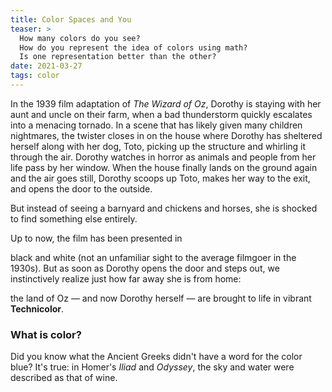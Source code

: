 ```yaml
---
title: Color Spaces and You
teaser: >
  How many colors do you see?
  How do you represent the idea of colors using math?
  Is one representation better than the other?
date: 2021-03-27
tags: color
---
```


<!--
### Outline

* Three problems
  * How do you recreate another color accurately via combinations of light?
  * How do we as humans perceive color? What is color?
  * How do you represent a color mathematically? Are there theoretical colors?
* What is color?
  * Visible light, i.e. a visible part of the electromagnetic spectrum (show an image)
  * Different frequencies create different colors
  * An object appears as a certain color because it "absorbs" (scatters) all of the frequencies except some, which it reflects back to your eyes
  * How do you represent color in a computer as data? Read on...
* How do we see color?
  * Rods and cones
  * Both are sensitive to light but only cones are sensitive to individual frequencies
  * The minimum perceptible difference in frequency is around ??? nm,
    so given that the visible spectrum is ??? m,
    we can see ??? number of colors
  * Some scientists estimate we can see 1 million distinct hues: <https://en.wikipedia.org/wiki/Pentachromacy>
  * You might have heard that there are "red", "blue", and "green" cones
    (http://hyperphysics.phy-astr.gsu.edu/hbase/vision/rodcone.html)
    (for people with color blindness, some of their cones may function differently)
  * But actually each kind of cone is sensitive to a different range of frequencies
    and these ranges overlap
  * More than one kind of cone can activate at a given time
    and that's how we see such a wide spectrum of colors —
    we see the colors "in between" red and green
  * (Side note: there are some colors that should be impossible to see
    and yet we see them anyway — these are informally called "impossible colors" —
    see <https://en.wikipedia.org/wiki/Impossible_color>)
  * Also see the opponent process theory:
    <https://en.wikipedia.org/wiki/Opponent_process> —
    this is an older theory about how we see which has recently been challenged,
    now we think it's more of a complementary color situation.
  * Trichromatic theory
    * Early 1800s: Thomas Young proposed that there were three photoreceptors in the retina: <https://en.wikipedia.org/wiki/Trichromacy>
      * This was the dude that created the double-slit experiment to prove that light is a wave
    * 1851: Hermann von Helmholtz's *Treatise on Physiological Optics* <https://en.wikipedia.org/wiki/Trichromacy>
    * 1853: Grassman's law: <https://en.wikipedia.org/wiki/Grassmann%27s_laws_(color_science)>
      * <https://en.wikipedia.org/wiki/Hermann_Grassmann>
    * 1855: James Clerk Maxwell's spinning top: <https://en.wikipedia.org/wiki/Color_triangle>
      * First attempt to assign a mathematical formula to mixtures of colors, sort of a precursor to CIE
    * 1901: People already knew about additive and subtractive synthesis, about RGB and about frequencies:
      <https://books.google.com/books?id=Oks-AQAAMAAJ&pg=PA7&lpg=PA7&dq=stained+gelatine+filters+color+photography&source=bl&ots=c7F54FuGtu&sig=ACfU3U33Fl2qAoEY7EXTSCYq4164ASIVEQ&hl=en&sa=X&ved=2ahUKEwjf98aa9L3oAhVWHM0KHXhsDSoQ6AEwFHoECA0QAQ#v=onepage&q=stained%20gelatine%20filters%20color%20photography&f=false>
    * 1956: Gunnar Svaetichin: First actual physiological evidence of photoreceptors <https://en.wikipedia.org/wiki/Trichromacy>
    * 1965: More evidence <http://hyperphysics.phy-astr.gsu.edu/hbase/vision/colcon.html#c1>
  * <https://en.wikipedia.org/wiki/Color_vision>
  * Color is subjective — it doesn't map 1-to-1 with the electromagnetic spectrum
    * Not all languages have the same words for colors:
      <https://www.youtube.com/watch?v=2TtnD4jmCDQ>
    * The Ancient Greeks didn't have a word for blue:
      <https://www.wnycstudios.org/podcasts/radiolab/episodes/211119-colors>
    * There are four women in the world who can see many more colors than the average human:
      <https://www.bbc.com/future/article/20140905-the-women-with-super-human-vision>
  * Here's an important idea:
    There's discrete quanta of light that objects give off.
    That's how different colored light used to be created without the use of filters or gels.
    For instance, neon, a chemical element that is a gas at room temperature,
    gives off bright red when electricity is run through it.
    This is what spectrometry looks for.
    (See: <https://en.wikipedia.org/wiki/History_of_spectroscopy>)
    And then, there's the cones in our eyes that are receptive to a spectrum of frequencies
    and get stimulated in varying degrees.
    So there's a mapping between the spectral distribution of an object
    and the resulting stimulation of cones.
    That function is irreversible,
    because there are many spectral distributions
    that result in the same response.
    So if you want to reproduce a color
    all you have to do is stimulate the cones in the same way —
    doesn't matter what color the actual object is.
    <https://medium.com/hipster-color-science/a-beginners-guide-to-colorimetry-401f1830b65a>
* Additive-color theory
  * We've known that visible light contains different colors; Newton documented this in his *Opticks*
  * Goethe's *Theory of Colors* — psychology of colors: <https://archive.org/details/goethestheoryco01goetgoog/page/n7/mode/2up>
    * This has to do more with color theory than light theory
  * J.C. LeBlon's *Coloritto* — made a distinction between subtractive color and additive color
  * <https://en.wikipedia.org/wiki/Color_motion_picture_film#Physics_of_light_and_color>
* Representing colors using light theory
  * Color photographs
    * Autochrome Lumiere
    * Joly color screen
    * Paget process
    * Sergey Prokudin-Gorsky
    * 1899: Edward Raymond Turner <https://en.wikipedia.org/wiki/Color_motion_picture_film>
    * 1906: Kinemacolor: <https://en.wikipedia.org/wiki/Kinemacolor>
    * 1922: Technicolor: <https://en.wikipedia.org/wiki/Technicolor>
  * The first color projectors (for movies)
    * It's one thing to reproduce a picture using a photosensitive film,
      you can simply shine light through the film to project it
  * The first televisions
    * First time an image was not projected but reproduced using miniscule lights
    * 1884: Nipkow disk: <https://ethw.org/Nipkow_Scanning_Disk> —
      * Image chopped up into tiny bits, encoded using photosensitive cells, projected onto a receiver through electricity
    * 1899: Polumordvinov patent: <https://en.wikipedia.org/wiki/Field-sequential_color_system>
    * 1904: Frankenstein and Jaworki patent: <https://en.wikipedia.org/wiki/Field-sequential_color_system>
    * 1906: Kinemacolor: <https://en.wikipedia.org/wiki/Kinemacolor>
    * 1923: "Televisor" project by John Logie Baird: <https://ethw.org/John_Logie_Baird>
      * Mechanical implementation inspired by Nipkow
      * Picture was transmitted wirelessly through radio waves (radio was a new thing, mainly thanks to Marconi)
      * Color version added in 1927
      * Although ultimately not adopted, this system was used by the video camera that astronauts used in space:
        <https://www.nms.ac.uk/explore-our-collections/stories/science-and-technology/colour-television/>
    * 1923: Zworykin's patent: <https://ethw.org/Philo_T._Farnsworth>
    * 1924 (or 1933?): Vladimir Zworykin's iconoscope: <https://ethw.org/Vladimir_Zworykin> (RCA)
    * 1925: Zworykin's color TV: <https://www.thoughtco.com/color-television-history-4070934>
    * 1926: Boris Rosing's cathode-ray tube: <https://ethw.org/Milestones:Development_of_Electronic_Television,_1924-1941>
    * 1926: Bell Labs's cathode-ray tube: <https://ethw.org/Milestones:Development_of_Electronic_Television,_1924-1941>
    * 1926: Kenjiro Takayanagi's cathode-ray tube: <https://ethw.org/Milestones:Development_of_Electronic_Television,_1924-1941>
    * 1926: Baird gives world's first demos of TV to the public:
      * <https://www.history.com/this-day-in-history/baird-demonstrates-tv>
      * <https://www.bbc.com/news/uk-england-oxfordshire-38080275>
      * <https://www.english-heritage.org.uk/visit/blue-plaques/john-logie-baird-television/>
    * 1927: Kenjiro Takayanagi's Braun tube: <https://ethw.org/Milestones:Development_of_Electronic_Television,_1924-1941>
    * 1927: Baird gives more demos to the public: <http://www.bbc.co.uk/history/historic_figures/baird_logie.shtml>
    * 1928: Baird's field-sequential color TV: <https://en.wikipedia.org/wiki/Field-sequential_color_system>
    * 1928: Baird demonstrates color TV for the firs time:
      * <https://www.historytoday.com/archive/months-past/first-colour-television-transmission>
      * <https://www.english-heritage.org.uk/visit/blue-plaques/john-logie-baird-television/>
    * 1929: Vladimir Zworykin's cathode-ray tube: <https://ethw.org/Vladimir_Zworykin> (RCA)
    * 1930: Kenjiro Takayanagi's Kinescope: <https://ethw.org/Milestones:Development_of_Electronic_Television,_1924-1941>
    * 1930: Philo Farnsworth's patent: <https://ethw.org/Philo_T._Farnsworth>
    * 1935: Kenjiro Takayanagi's Iconoscope: <https://ethw.org/Milestones:Development_of_Electronic_Television,_1924-1941>
    * 1938: RCA (via Georges Valenci) introduces chroma-luminance model: <https://en.wikipedia.org/wiki/Shadow_mask>
    * 1938: Baird makes first color broadcast: <<https://en.wikipedia.org/wiki/Shadow_mask>>
    * 1938: Werner Flechsig's patent for the shadow mask: <https://en.wikipedia.org/wiki/RGB_color_model#Television>
    * 1939: RCA's NBC holds first TV broadcast at World's Fair: <https://ethw.org/Television>
    * 1940: First color broadcast made in history from CBS: <https://ethw.org/Peter_Goldmark>
    * 1940: Peter Goldmark's color system developed for CBS: <https://ethw.org/Peter_Goldmark>
      * CBS gives demos to the NTSC and the public: <https://www.earlytelevision.org/cbs_color_system.html>
    * 1947: Something about Kinescope?: <https://www.thoughtco.com/color-television-history-4070934>
    * 1947: Alfred Schroeder's shadow mask tube patent: <https://www.thoughtco.com/color-television-history-4070934>
      * This was developed independently of Flechsig's solution: <https://en.wikipedia.org/wiki/Shadow_mask#Shadow_mask>
      * Developed "a very unusual and plausible theory on how the human eye sees and distinguishes different colors": <https://ethw.org/Alfred_C._Schroeder>
    * 1950: CBS's color TV: <https://www.thoughtco.com/color-television-history-4070934>
    * 1951: RCA's tricolor tube: <https://www.inventionandtech.com/content/color-war-1?page=8>
      * Designed to be compatible with existing black-and-white TVs; split signal into color and luminance (Y)
    * 1953: Frank Gray (Bell Labs)'s award for contributions to color TV: <https://ethw.org/Frank_Gray>
    * 1953: RCA's color TVs: <https://www.thoughtco.com/color-television-history-4070934>
    * 1953: NTSC formed and accepts RCA tube design as standard: <https://www.inventionandtech.com/content/color-war-1?page=8>
      * The NTSC carried out a huge study on human color perception: <https://en.wikipedia.org/wiki/Shadow_mask#Market_introduction>
      * The colorimetry was based on CIE: <https://en.wikipedia.org/wiki/NTSC#Colorimetry>
  * Also see:
    * <https://books.google.com/books?id=BG89BAAAQBAJ&pg=PT44&lpg=PT44&dq=1904+german+patent+color+television&source=bl&ots=CLlrB8F8l7&sig=ACfU3U0bNBA8dd1htnt5J__AcF2pV-pbhg&hl=en&sa=X&ved=2ahUKEwjskpSO77voAhXMQs0KHYFKBMgQ6AEwFHoECAoQAQ#v=onepage&q&f=false>
    * <https://www.inventionandtech.com/content/color-war-1>
  * Color spaces
    * (s)RGB
      * How is this different from CIE RGB? <https://en.wikipedia.org/wiki/SRGB>
      * Define: primary, chromaticities, gamma curve, color gamut
      * There is a SHIT TON of stuff that was considered to create this
      * This is actually what computer screens are designed to support, not just RGB
        (RGB defines the components, sRGB defines the color space [but there's also CIE RGB])
      * Also see: <https://en.wikipedia.org/wiki/International_Telecommunication_Union>
    * Adobe RGB: <https://en.wikipedia.org/wiki/Adobe_RGB_color_space>
    * DCI-P3: <https://en.wikipedia.org/wiki/DCI-P3>
      * Also Display P3?
      * Most monitors that want to support more colors than sRGB support this
    * ICC profiles
<\!--
* Representing colors using pigment theory
  * Crayola
  * CMYK
  * Pantone
-\->
* Representing colors using perceptual theory
  * CIE
    * [There's a LOT of stuff here, this may end up being the bulk of the article]
    * International Commission on Illumination formed in 1913
      as successor to CIP (International Commission on Photometry) founded in 1900
      (<https://en.wikipedia.org/wiki/International_Commission_on_Illumination>)
  * CIE RGB
    * CIE RGB was developed first based on experiments done by William David Wright and John Guild:
      <https://en.wikipedia.org/wiki/CIE_1931_color_space#Definition_of_the_CIE_XYZ_color_space>
      * Both of them published papers in the *Transactions of the Optical Society*
      * J. Guild was doing research at the Optics Department at the National Physical Laboratory,
        W. D. Wright was doing research for the Medical Research Council,
        and more generally for the Technical Optical Department of the Imperial College.
        Each knew about each other's work in this way.
      * These papers aren't free to access but can be read via deepdyve.com (monthly sub).
        The first paper by Guild seems to be *The Transformation of Trichromatic Mixture Data*,
        published in 1924
        (<https://www.deepdyve.com/lp/iop-publishing/the-transformation-of-trichromatic-mixture-data-algebraic-methods-UsQRB2AZYN?articleList=%2Fsearch%3Fauthor%3DJ.%2BGuild%26page%3D2%26sort%3Doldest>)
        the first paper by Wright seems to be *A Trichromatic Colorimeter with Spectral Primaries*,
        published in 1928
        (<https://www.deepdyve.com/lp/iop-publishing/a-trichromatic-colorimeter-with-spectral-primaries-LVbXygslit?articleList=%2Fsearch%3Fauthor%3DW.%2BD.%2BWright>).
      * Some of this was based on work by F. E. Ives and H. E. Ives,
        but also indirectly Lovibond, Abney, etc.
      * Guild and Wright mention reference colors in their experiments,
        but how did they produce these?
        Did they electrify gases to produce colors?
        Probably not,
        as this technique was not used in 1901 —
        see British Journal of Photograph, Vol. 48, y p. 7
        <https://books.google.com/books?id=Oks-AQAAMAAJ&pg=PA7&lpg=PA7&dq=stained+gelatine+filters+color+photography&source=bl&ots=c7F54FuGtu&sig=ACfU3U33Fl2qAoEY7EXTSCYq4164ASIVEQ&hl=en&sa=X&ved=2ahUKEwjf98aa9L3oAhVWHM0KHXhsDSoQ6AEwFHoECA0QAQ#v=onepage&q=stained%20gelatine%20filters%20color%20photography&f=false>.
        It was probably glass containers with either stained collodium, stained gelatine, or a colored fluid (using chemicals to achieve a pigment).
      * Using collodion was used in the photographic world.
        One such figure was Vogel, the "founder of orthochromatic photography", who published a paper about collodion in 1873
        (See The Photographic Times, Vol. 20, p. 270:
        <https://www.google.com/books/edition/The_Photographic_Times/irYaAAAAYAAJ?hl=en&gbpv=1&dq=stained+collodium&pg=PA271&printsec=frontcover>)
      * Collodion for photography was known since 1862,
        see a paper by Thomas Sutton:
        <https://www.google.com/books/edition/The_Collodion_Processes_Wet_and_Dry/Rz53ELLAVzQC>
      * Gelatine (emulsions and then dry plates) replaced collodion as a means of coloring light in 1871
        by Richard L. Maddox, see <https://en.wikipedia.org/wiki/Dry_plate>
      * Anyway, the paper in which Guild really gets into CIE stuff is
        *The C.I.E. Colorimetric Standards and Their Use*,
        Trans. Opt. Soc., Vol. 33, 1931-1932 —
        by this point Guild had become a part of the CIE
      * The standard illuminant they used was based on the N.P.L. Standard White Light.
        Where did this come from?
        It seems like Guild and Young used some preliminary data on this illumant in their studies,
        but the data on the illuminant wasn't actually published until 1931.
        We also know from this paper that Guild actually used both a gas-filled lamp AND a liquid filter.
        (see Davis/Gibson, Bureau of Standards Journal of Research, Vol. 7, No. 5, p. 971
        <https://archive.org/details/relativespectral7579davi/page/n3/mode/2up>)
    * It was also based on specific wavelengths of light:
      700 nm (red), 546.1 nm (green), and 435.8 nm (blue)
      * 546.1 nm and 435.8 nm were based on the spectrometry of mercury,
        700 nm was just an even number chosen based on the existing knowledge of the frequency range of red
      * How did we know what the spectrum of mercury was?
      * In 1815 Fraunhofer used diffraction grating to split light and record spectra of different sources, such as the sun and different flames;
        Herschel, Talbot, Wheatstone, Foucault, and Angstrom all worked on this as well,
        but Bunsen and Kirchhoff used Fraunhofer's work to connect frequencies to specific chemical compounds and elements.
        They invented the spectroscope (<https://en.wikipedia.org/wiki/Gustav_Kirchhoff)>
        and published a paper in 1860 that detailed the spectra of six elements.
        [What were they? The paper is in German]
        <https://en.wikipedia.org/wiki/History_of_spectroscopy>
    * CIE XYZ published in 1931: <https://en.wikipedia.org/wiki/CIE_1931_color_space>
    * Everything is defined relative to the "standard observer":
      <https://en.wikipedia.org/wiki/CIE_1931_color_space#CIE_standard_observer>
    * **What is white?** <https://en.wikipedia.org/wiki/White_point>
    * What are illuminants? <https://en.wikipedia.org/wiki/Standard_illuminant>
      * Why was 2856 K chosen for Illuminant A? Why is B 4874 K and C 6774 K?
    * It seems that the idea of a color temperature was well known by 1932 — when did they come up with the Kelvin nomenclature?
      * Color temperatures: <https://en.wikipedia.org/wiki/Color_temperature>
      * Although Kelvin did some experiments with carbon,
        he didn't name the color temperature scale after himself
        <https://www.birket.com/reading-room/technical-library/lord-kelvin-never-saw-the-light-understanding-color-temperature-tom-king-2012/>
      * Something to do with black-body radiation:
        Black bodies were being studied in the late 19th century —
        Kirchoff coined the term: <https://en.wikipedia.org/wiki/Gustav_Kirchhoff>
        also see Boltzmann, Wien, Langley
        <http://galileo.phys.virginia.edu/classes/252/black_body_radiation.html>
      * The temperature of the Sun was determined in the early 1800s by Josef Stefan.
        It was later experimentally proven in 1888 and 1904:
        <https://en.wikipedia.org/wiki/Stefan%E2%80%93Boltzmann_law#Temperature_of_the_Sun>
      * In 1905 Max Planck developed a new theory of black-body radiation
        that gave rise to the idea of quanta:
        <https://en.wikipedia.org/wiki/Ultraviolet_catastrophe>
        <https://en.wikipedia.org/wiki/Electromagnetic_radiation#Particle_model_and_quantum_theory>
      * Josef Stefan and Ludwig Boltzmann developed a law that correlated the temperature of a black body and the power it generates:
        <https://en.wikipedia.org/wiki/Stefan%E2%80%93Boltzmann_law>
        This is interesting, but is not as useful as:
      * **Planck's law**:
        *This* is the law that relates temperature, frequency of radiation,
        and the spectral flux (i.e. power over time) of a black body.
        In other words,
        although a black body can produce radiation at all kinds of frequencies,
        that radiation will peak (in terms of energy produced)
        at certain frequencies for certain temperatures.
        (You can derive Stefan-Boltzmann's law and Wien's approximation from this.)
        See: <https://en.wikipedia.org/wiki/Planck%27s_law>
      * P.S. The model of the atom we know today wasn't fully discovered until 1913 by Bohr:
        <https://en.wikipedia.org/wiki/Bohr_model>
    * What is the "Planckian locus"? When did this enter the vernacular?
  * CIE L*a*b*
    * Based on work by MacAdam, then Richard Hunter
      <https://www.xrite.com/blog/history-of-color-measurement>
  * HSLuv
* Representing colors for the web now
  * Now: rgba, hsla
  * Future: lab, luv
  * Experimental: hsluv
* Resources
  * http://www.brucelindbloom.com/
  * https://programmingdesignsystems.com/color/perceptually-uniform-color-spaces/index.html
  * Solarized: https://ethanschoonover.com/solarized/
  * https://ninedegreesbelow.com/photography/gimp-srgb-lch-color-palettes.html
  * https://ninedegreesbelow.com/photography/lch-complements-and-color-harmonies.html
  * https://www.handprint.com/
  * https://www.xrite.com/-/media/xrite/files/whitepaper_pdfs/l10-001_a_guide_to_understanding_color_communication/l10-001_understand_color_en.pdf
  * http://dtpstudio.de/atlas/english/help/english/colourharmony_complementary.htm
  * https://en.wikipedia.org/wiki/Munsell_color_system
  * http://pteromys.melonisland.net/munsell/
  * https://wolfcrow.com/what-is-the-difference-between-cie-lab-cie-rgb-cie-xyy-and-cie-xyz/
    * This site has a lot of nice articles about colors and color spaces,
      but as soon as you show the CIE chromaticity diagram,
      I feel like people's eyes are going to glaze over.
      Is there a way that we can make an interactive thing
      and build up the CIE color space from first principles?
  * https://medium.com/hipster-color-science/a-beginners-guide-to-colorimetry-401f1830b65a
    * This is a decent article as well,
      and I like the pictures,
      but it gets into complicated topics way too fast.
      Is there a way to start simpler?
  * Paper that proves color temperature of the Standard Observer that Young and Guild used:
    <https://books.google.com/books?id=zWE1AQAAIAAJ&pg=PA791&lpg=PA791&dq=wright+guild+paper&source=bl&ots=ZGA3hR8DkD&sig=ACfU3U2WAZ8HmYNRwujywIsm5Rg6RwqQKg&hl=en&sa=X&ved=2ahUKEwiCqqPI5L3oAhXVHc0KHRAaD_QQ6AEwCHoECAoQAQ#v=onepage&q=wright%20guild%20paper&f=false>
  * <https://philservice.typepad.com/Wright-Guild_and_CIE_RGB_and_XYZ.pages.pdf>
-->

<!--### (Introduction)-->

In the 1939 film adaptation of *The Wizard of Oz*,
Dorothy is staying with her aunt and uncle on their farm,
when a bad thunderstorm quickly escalates into a menacing tornado.
In a scene that has likely given many children nightmares,
the twister closes in on the house where Dorothy has sheltered herself
along with her dog, Toto,
picking up the structure and whirling it through the air.
Dorothy watches in horror
as animals and people from her life pass by her window.
When the house finally lands on the ground again and the air goes still,
Dorothy scoops up Toto, makes her way to the exit, and opens the door to the outside.
<!--
stumbles her way through the house to find the exit.
But instead of opening the door to a barnyard and chickens and horses,
-->
But instead of seeing a barnyard and chickens and horses,
she is shocked to find something else entirely.

<!--This is a magical moment.-->
<!--The next moment in the film is nothing short of magic.-->
Up to now,
the film has been presented in
<!--a monochromatic, sepia-tinted palette —-->
black and white
(not an unfamiliar sight to the average filmgoer in the 1930s).
But as soon as Dorothy opens the door and steps out,
we instinctively realize just how far away she is from home:
<!--
the land of Oz
instead of the blasé, monochromatic palette of Kansas,
we are treated to
-->
the land of Oz — and now Dorothy herself —
are brought to life in vibrant **Technicolor**.

### What is color?

Did you know what the Ancient Greeks didn't have a word for the color blue?
It's true:
in Homer's *Iliad* and *Odyssey*,
the sky and water were described as that of wine.


<!--
we know instantly that 
As she steps through into the land of Oz,
she becomes



This moment in *The Wizard of Oz*

Dorothy clutches Toto as she watches the twister pick up objects

watches as animals and objects go flying in the air and
Dorothy is left clutching her dog as
the twister picks up the house she's in.
and Dorothy is left clutching her dog in the house.
When the storm has finally passed and the air is quiet again,
Dorothy opens the door to the outside world
to reveal that she's "not in Kansas anymore".
This scene is memorable because up to this point in the film,
the picture has been in black and white,
but when the door opens,
Oz is displayed in full color.

*The Wizard of Oz* was one of the first movies created in "Technicolor",
a new technology that had been developed prior to World War I
but was only now being fully utilized by film studios
(in the same year it would also be used for *Gone with the Wind*).
Technicolor was the start of true color 
but it was not the first.

(Maybe now talk about the first color photograph?
Or just jump straight to James Clerk Maxwell?
<http://www.openculture.com/2016/08/the-very-first-color-photograph-1861.html)>

[Start with a story about John Logie Baird,
showing off his color TV to the BBC for the first time.
Or the first time that Goldman showed off his TV to CBS.]
On February X, 1934,
John Smith gave the first demonstration of a color TV to the executives at XYZ Studios.
It was a prototype of a system that he'd been working on for the past five years
based on a design by Edward Jones,
and it worked.
The executives were captivated as they saw an image of Patty Smith
dancing on a stage.
She was wearing a red dress and blue heels,
and she was twirling around and around.
After the demonstration, they said it was something they'd never seen before.
"She was so lifelike and her hair was wispy".
Later Popular Science hailed John Smith as a genius:
"These are surely innovative times."

This wasn't the first time that color entered the picture
-->
